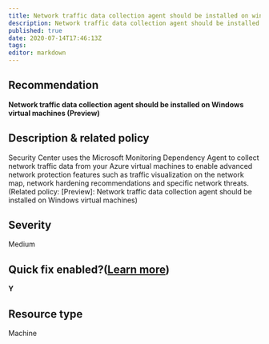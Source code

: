 ```yaml
---
title: Network traffic data collection agent should be installed on windows virtual machines preview
description: Network traffic data collection agent should be installed on windows virtual machines preview
published: true
date: 2020-07-14T17:46:13Z
tags:
editor: markdown
---
```


## Recommendation
**Network traffic data collection agent should be installed on Windows virtual machines (Preview)**

## Description & related policy
Security Center uses the Microsoft Monitoring Dependency Agent to collect network traffic data from your Azure virtual machines to enable advanced network protection features such as traffic visualization on the network map, network hardening recommendations and specific network threats.<br>(Related policy: [Preview]: Network traffic data collection agent should be installed on Windows virtual machines)

## Severity
Medium

## Quick fix enabled?([Learn more](https://docs.microsoft.com/azure/security-center/security-center-remediate-recommendations#recommendations-with-quick-fix-remediation))
**Y**

## Resource type
Machine




